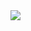 <img src="https://capsule-render.vercel.app/api?type=waving&color=gradient&height=200&section=header&text=Hey%20Everyone&fontSize=60&animation=fadeIn&fontColor=FFFFFF" />
